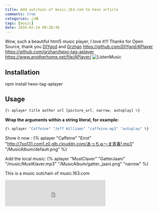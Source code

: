 ```yaml
---
title: Add outchain of music.163.com to hexo article
comments: true
categories: 心晴
tags: [music]
date: 2016-02-24 09:28:48
---
```

Wow, such a beautiful html5 music player, I love it!!! Thanks for Open Source, thank you [DIYgod](https://www.anotherhome.net/) and [Grzhan](https://blog.grr.moe/)
https://github.com/DIYgod/APlayer
https://github.com/grzhan/hexo-tag-aplayer
https://www.anotherhome.net/file/APlayer/
![ListenMusic](/PostImage/ListenMusic.jpg)
<!--more-->
## Installation
npm install hexo-tag-aplayer

## Usage
```javascript
{% aplayer title author url [picture_url, narrow, autoplay] %}
```
**Wrap the arguments within a string literal, for example:**
```javascript
{% aplayer "Caffeine" "Jeff Williams" "caffeine.mp3" "autoplay" %}
```
Show it now :
{% aplayer "Caffeine" "Eirot" "http://7xq131.com1.z0.glb.clouddn.com/あっちゅ～ま青春!.mp3" "/MusicAlbum/default.png" %}

Add the local music:
{% aplayer "MustClaver" "GatterJaani" "/music/MustKlaver.mp3" "/MusicAlbum/gatter_jaani.png" "narrow"  %}

This is a music outchain of music.163.com
<iframe frameborder="no" border="0" marginwidth="0" marginheight="0" width=330 height=86 src="http://music.163.com/outchain/player?type=2&id=28947001&auto=0&height=66"></iframe>

